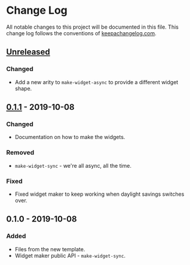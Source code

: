 # Change Log
All notable changes to this project will be documented in this file. This change log follows the conventions of [keepachangelog.com](http://keepachangelog.com/).

## [Unreleased]
### Changed
- Add a new arity to `make-widget-async` to provide a different widget shape.

## [0.1.1] - 2019-10-08
### Changed
- Documentation on how to make the widgets.

### Removed
- `make-widget-sync` - we're all async, all the time.

### Fixed
- Fixed widget maker to keep working when daylight savings switches over.

## 0.1.0 - 2019-10-08
### Added
- Files from the new template.
- Widget maker public API - `make-widget-sync`.

[Unreleased]: https://github.com/your-name/re-expo/compare/0.1.1...HEAD
[0.1.1]: https://github.com/your-name/re-expo/compare/0.1.0...0.1.1
